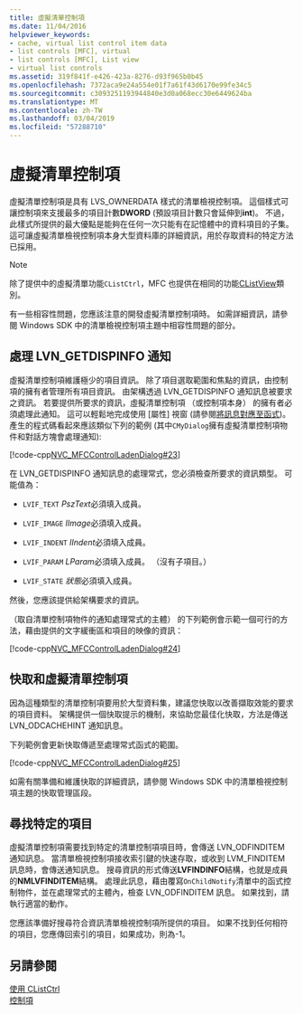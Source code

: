 ```yaml
---
title: 虛擬清單控制項
ms.date: 11/04/2016
helpviewer_keywords:
- cache, virtual list control item data
- list controls [MFC], virtual
- list controls [MFC], List view
- virtual list controls
ms.assetid: 319f841f-e426-423a-8276-d93f965b0b45
ms.openlocfilehash: 7372aca9e24a554e01f7a61f43d6170e99fe34c5
ms.sourcegitcommit: c3093251193944840e3d0a068ecc30e6449624ba
ms.translationtype: MT
ms.contentlocale: zh-TW
ms.lasthandoff: 03/04/2019
ms.locfileid: "57288710"
---
```

# <a name="virtual-list-controls"></a>虛擬清單控制項

虛擬清單控制項是具有 LVS_OWNERDATA 樣式的清單檢視控制項。 這個樣式可讓控制項來支援最多的項目計數**DWORD** (預設項目計數只會延伸到**int**)。 不過，此樣式所提供的最大優點是能夠在任何一次只能有在記憶體中的資料項目的子集。 這可讓虛擬清單檢視控制項本身大型資料庫的詳細資訊，用於存取資料的特定方法已採用。

> [!NOTE]
>  除了提供中的虛擬清單功能`CListCtrl`，MFC 也提供在相同的功能[CListView](../mfc/reference/clistview-class.md)類別。

有一些相容性問題，您應該注意的開發虛擬清單控制項時。 如需詳細資訊，請參閱 Windows SDK 中的清單檢視控制項主題中相容性問題的部分。

## <a name="handling-the-lvngetdispinfo-notification"></a>處理 LVN_GETDISPINFO 通知

虛擬清單控制項維護極少的項目資訊。 除了項目選取範圍和焦點的資訊，由控制項的擁有者管理所有項目資訊。 由架構透過 LVN_GETDISPINFO 通知訊息被要求之資訊。 若要提供所要求的資訊，虛擬清單控制項 （或控制項本身） 的擁有者必須處理此通知。 這可以輕鬆地完成使用 [屬性] 視窗 (請參閱[將訊息對應至函式](../mfc/reference/mapping-messages-to-functions.md))。 產生的程式碼看起來應該類似下列的範例 (其中`CMyDialog`擁有虛擬清單控制項物件和對話方塊會處理通知):

[!code-cpp[NVC_MFCControlLadenDialog#23](../mfc/codesnippet/cpp/virtual-list-controls_1.cpp)]

在 LVN_GETDISPINFO 通知訊息的處理常式，您必須檢查所要求的資訊類型。 可能值為：

- `LVIF_TEXT` *PszText*必須填入成員。

- `LVIF_IMAGE` *IImage*必須填入成員。

- `LVIF_INDENT` *IIndent*必須填入成員。

- `LVIF_PARAM` *LParam*必須填入成員。 （沒有子項目。）

- `LVIF_STATE` *狀態*必須填入成員。

然後，您應該提供給架構要求的資訊。

（取自清單控制項物件的通知處理常式的主體） 的下列範例會示範一個可行的方法，藉由提供的文字緩衝區和項目的映像的資訊：

[!code-cpp[NVC_MFCControlLadenDialog#24](../mfc/codesnippet/cpp/virtual-list-controls_2.cpp)]

## <a name="caching-and-virtual-list-controls"></a>快取和虛擬清單控制項

因為這種類型的清單控制項要用於大型資料集，建議您快取以改善擷取效能的要求的項目資料。 架構提供一個快取提示的機制，來協助您最佳化快取，方法是傳送 LVN_ODCACHEHINT 通知訊息。

下列範例會更新快取傳遞至處理常式函式的範圍。

[!code-cpp[NVC_MFCControlLadenDialog#25](../mfc/codesnippet/cpp/virtual-list-controls_3.cpp)]

如需有關準備和維護快取的詳細資訊，請參閱 Windows SDK 中的清單檢視控制項主題的快取管理區段。

## <a name="finding-specific-items"></a>尋找特定的項目

虛擬清單控制項需要找到特定的清單控制項項目時，會傳送 LVN_ODFINDITEM 通知訊息。 當清單檢視控制項接收索引鍵的快速存取，或收到 LVM_FINDITEM 訊息時，會傳送通知訊息。 搜尋資訊的形式傳送**LVFINDINFO**結構，也就是成員的**NMLVFINDITEM**結構。 處理此訊息，藉由覆寫`OnChildNotify`清單中的函式控制物件，並在處理常式的主體內，檢查 LVN_ODFINDITEM 訊息。 如果找到，請執行適當的動作。

您應該準備好搜尋符合資訊清單檢視控制項所提供的項目。 如果不找到任何相符的項目，您應傳回索引的項目，如果成功，則為-1。

## <a name="see-also"></a>另請參閱

[使用 CListCtrl](../mfc/using-clistctrl.md)<br/>
[控制項](../mfc/controls-mfc.md)
